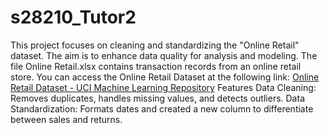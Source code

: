 # s28210_Tutor2

This project focuses on cleaning and standardizing the "Online Retail" dataset. The aim is to enhance data quality for analysis and modeling. The file Online Retail.xlsx contains transaction records from an online retail store. 
You can access the Online Retail Dataset at the following link:
[Online Retail Dataset - UCI Machine Learning Repository](https://archive.ics.uci.edu/ml/datasets/online+retail)
Features
Data Cleaning: Removes duplicates, handles missing values, and detects outliers.
Data Standardization: Formats dates and created a new column to differentiate between sales and returns.
